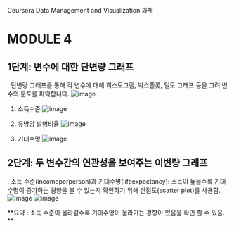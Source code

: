 Coursera Data Management and Visualization 과제
# MODULE 4
## 1단계: 변수에 대한 단변량 그래프
. 단변량 그래프를 통해 각 변수에 대해 히스토그램, 박스플롯, 밀도 그래프 등을 그려 변수의 분포를 파악합니다.
![image](https://github.com/user-attachments/assets/17ed6bb4-6f5d-4f95-b99c-8f8cac68c722)



1. 소득수준
![image](https://github.com/user-attachments/assets/844dfe1b-31db-4050-922c-1b4d374c68eb)

2. 유방암 발병비율
![image](https://github.com/user-attachments/assets/caa5768c-9797-4633-ab32-83019f587fc9)

3. 기대수명 
![image](https://github.com/user-attachments/assets/d21da015-32f1-4754-9700-844f4902f724)


## 2단계: 두 변수간의 연관성을 보여주는 이변량 그래프
. 소득 수준(incomeperperson)과 기대수명(lifeexpectancy): 소득이 높을수록 기대수명이 증가하는 경향을 볼 수 있는지 확인하기 위해 산점도(scatter plot)를 사용함.  
![image](https://github.com/user-attachments/assets/1d9bdfa8-1cb2-43ce-b4fb-fee8615d48b0)
![image](https://github.com/user-attachments/assets/5c3171ba-c335-4806-95fa-f1f110bf79f5)


**요약 : 소득 수준이 올라갈수록 기대수명이 올라가는 경향이 있음을 확인 할 수 있음.  **
